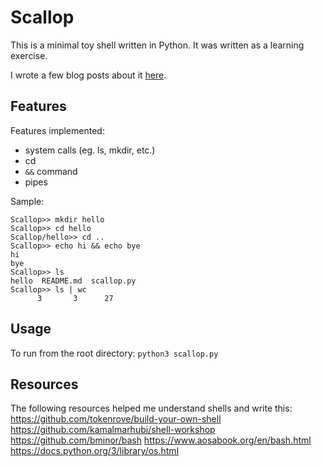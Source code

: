 # Scallop

This is a minimal toy shell written in Python.  It was written as a learning exercise.

I wrote a few blog posts about it [here](https://nsreeen.github.io/tags/shell/).

## Features
Features implemented:
- system calls (eg. ls, mkdir, etc.)
- cd
- `&&` command
- pipes

Sample:
```
Scallop>> mkdir hello
Scallop>> cd hello
Scallop/hello>> cd ..
Scallop>> echo hi && echo bye
hi
bye
Scallop>> ls
hello  README.md  scallop.py
Scallop>> ls | wc
      3       3      27
```

## Usage
To run from the root directory:
`python3 scallop.py`

## Resources
The following resources helped me understand shells and write this:
https://github.com/tokenrove/build-your-own-shell
https://github.com/kamalmarhubi/shell-workshop
https://github.com/bminor/bash
https://www.aosabook.org/en/bash.html
https://docs.python.org/3/library/os.html
